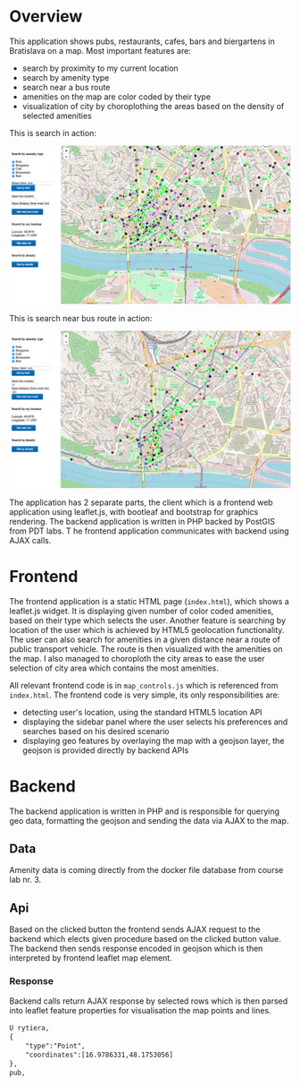 # Overview

This application shows pubs, restaurants, cafes, bars and biergartens in Bratislava on a map. Most important features are:
- search by proximity to my current location
- search by amenity type
- search near a bus route
- amenities on the map are color coded by their type
- visualization of city by choroplothing the areas based on the density of selected amenities 

This is search in action:

![Screenshot](all_amenities.png)

This is search near bus route in action:

![Screenshot](near_bus_route.png)

The application has 2 separate parts, the client which is a frontend web application using leaflet.js,
with bootleaf and bootstrap for graphics rendering. The backend application is written in PHP backed by PostGIS from PDT labs. T
he frontend application communicates with backend using AJAX calls.

# Frontend

The frontend application is a static HTML page (`index.html`), which shows a leaflet.js widget. 
It is displaying given number of color coded amenities, based on their type which selects the user. 
Another feature is searching by location of the user which is achieved by HTML5 geolocation functionality.
The user can also search for amenities in a given distance near a route of public transport vehicle. The route is then visualized
with the amenities on the map. I also managed to choroploth the city areas to ease the user selection of city area
which contains the most amenities.

All relevant frontend code is in `map_controls.js` which is referenced from `index.html`. The frontend code is very simple, its only responsibilities are:
- detecting user's location, using the standard HTML5 location API
- displaying the sidebar panel where the user selects his preferences and searches based on his desired scenario
- displaying geo features by overlaying the map with a geojson layer, the geojson is provided directly by backend APIs

# Backend

The backend application is written in PHP and is responsible for querying geo data, 
formatting the geojson and sending the data via AJAX to the map.

## Data

Amenity data is coming directly from the docker file database from course lab nr. 3. 


## Api

Based on the clicked button the frontend sends AJAX request to the backend which elects given procedure based on the clicked
button value. The backend then sends response encoded in geojson which is then interpreted by frontend leaflet map element.

### Response

Backend calls return AJAX response by selected rows which is then parsed into leaflet feature properties for visualisation
the map points and lines.
 
```
U rytiera, 
{
	"type":"Point",
	"coordinates":[16.9786331,48.1753056]
},
pub,
```
